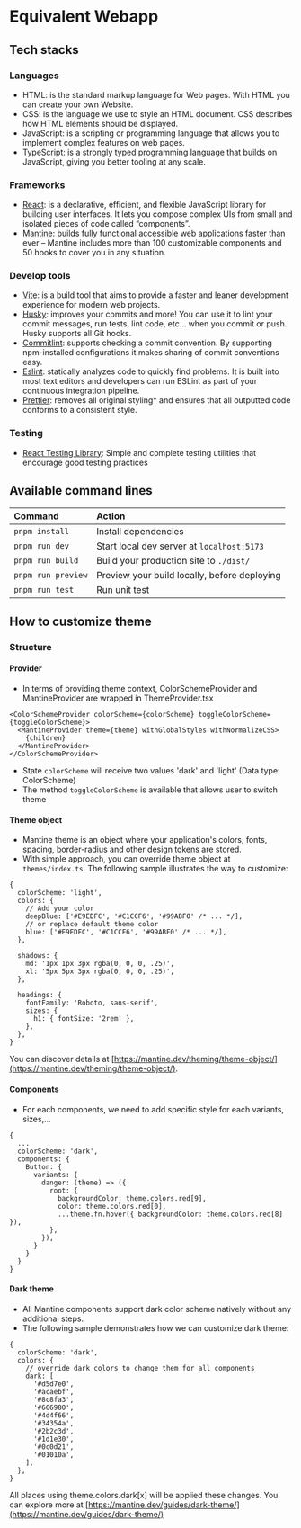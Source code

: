 # Equivalent Webapp

## Tech stacks

### Languages

- HTML: is the standard markup language for Web pages. With HTML you can create your own Website.
- CSS: is the language we use to style an HTML document. CSS describes how HTML elements should be displayed.
- JavaScript: is a scripting or programming language that allows you to implement complex features on web pages.
- TypeScript: is a strongly typed programming language that builds on JavaScript, giving you better tooling at any scale.

### Frameworks

- [React](https://react.dev/learn): is a declarative, efficient, and flexible JavaScript library for building user interfaces. It lets you compose complex UIs from small and isolated pieces of code called “components”.
- [Mantine](https://mantine.dev/): builds fully functional accessible web applications faster than ever – Mantine includes more than 100 customizable components and 50 hooks to cover you in any situation.

### Develop tools

- [Vite](https://vitejs.dev/): is a build tool that aims to provide a faster and leaner development experience for modern web projects.
- [Husky](https://typicode.github.io): improves your commits and more! You can use it to lint your commit messages, run tests, lint code, etc... when you commit or push. Husky supports all Git hooks.
- [Commitlint](https://commitlint.js.org/): supports checking a commit convention. By supporting npm-installed configurations it makes sharing of commit conventions easy.
- [Eslint](https://eslint.org/): statically analyzes code to quickly find problems. It is built into most text editors and developers can run ESLint as part of your continuous integration pipeline.
- [Prettier](https://prettier.io/): removes all original styling\* and ensures that all outputted code conforms to a consistent style.

### Testing

- [React Testing Library](https://testing-library.com/): Simple and complete testing utilities that encourage good testing practices

## Available command lines

| Command            | Action                                       |
| :----------------- | :------------------------------------------- |
| `pnpm install`     | Install dependencies                         |
| `pnpm run dev`     | Start local dev server at `localhost:5173`   |
| `pnpm run build`   | Build your production site to `./dist/`      |
| `pnpm run preview` | Preview your build locally, before deploying |
| `pnpm run test`    | Run unit test                                |

## How to customize theme

### **Structure**

#### **Provider**

- In terms of providing theme context, ColorSchemeProvider and MantineProvider are wrapped in ThemeProvider.tsx

```
<ColorSchemeProvider colorScheme={colorScheme} toggleColorScheme={toggleColorScheme}>
  <MantineProvider theme={theme} withGlobalStyles withNormalizeCSS>
    {children}
  </MantineProvider>
</ColorSchemeProvider>
```

- State `colorScheme` will receive two values 'dark' and 'light' (Data type: ColorScheme)
- The method `toggleColorScheme` is available that allows user to switch theme

#### **Theme object**

- Mantine theme is an object where your application's colors, fonts, spacing, border-radius and other design tokens are stored.
- With simple approach, you can override theme object at `themes/index.ts`. The following sample illustrates the way to customize:

```
{
  colorScheme: 'light',
  colors: {
    // Add your color
    deepBlue: ['#E9EDFC', '#C1CCF6', '#99ABF0' /* ... */],
    // or replace default theme color
    blue: ['#E9EDFC', '#C1CCF6', '#99ABF0' /* ... */],
  },

  shadows: {
    md: '1px 1px 3px rgba(0, 0, 0, .25)',
    xl: '5px 5px 3px rgba(0, 0, 0, .25)',
  },

  headings: {
    fontFamily: 'Roboto, sans-serif',
    sizes: {
      h1: { fontSize: '2rem' },
    },
  },
}
```

You can discover details at [https://mantine.dev/theming/theme-object/](https://mantine.dev/theming/theme-object/).

#### **Components**

- For each components, we need to add specific style for each variants, sizes,...

```
{
  ...
  colorScheme: 'dark',
  components: {
    Button: {
      variants: {
        danger: (theme) => ({
          root: {
            backgroundColor: theme.colors.red[9],
            color: theme.colors.red[0],
            ...theme.fn.hover({ backgroundColor: theme.colors.red[8] }),
          },
        }),
      }
    }
  }
}
```

#### **Dark theme**

- All Mantine components support dark color scheme natively without any additional steps.
- The following sample demonstrates how we can customize dark theme:

```
{
  colorScheme: 'dark',
  colors: {
    // override dark colors to change them for all components
    dark: [
      '#d5d7e0',
      '#acaebf',
      '#8c8fa3',
      '#666980',
      '#4d4f66',
      '#34354a',
      '#2b2c3d',
      '#1d1e30',
      '#0c0d21',
      '#01010a',
    ],
  },
}
```

All places using theme.colors.dark[x] will be applied these changes.
You can explore more at [https://mantine.dev/guides/dark-theme/](https://mantine.dev/guides/dark-theme/)
